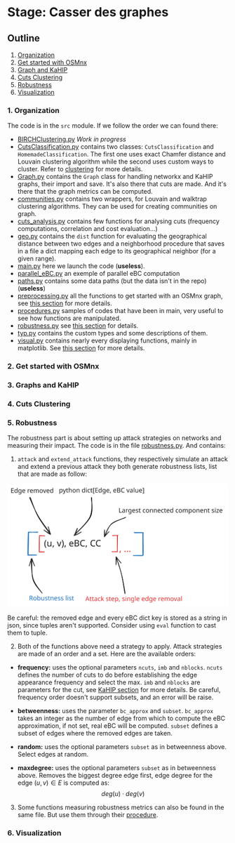 # Stage: Casser des graphes

## Outline

1. [Organization](#1-organization)
2. [Get started with OSMnx](#2-get-started-with-osmnx)
3. [Graph and KaHIP](#3-graphs-and-kahip)
4. [Cuts Clustering](#4-cuts-clustering)
5. [Robustness](#5-robustness)
6. [Visualization](#6-visualization)

### 1. Organization

The code is in the `src` module. If we follow the order we can found there:

* [BIRCHClustering.py](src/BIRCHClustering.py) *Work in progress*
* [CutsClassification.py](src/CutsClassification.py) contains two classes: `CutsClassification` and `HomemadeClassification`. The first one uses exact Chamfer distance and Louvain clustering algorithm while the second uses custom ways to cluster. Refer to [clustering](#4-cuts-clustering) for more details.
* [Graph.py](src/Graph.py) contains the `Graph` class for handling networkx and KaHIP graphs, their import and save. It's also there that cuts are made. And it's there that the graph metrics can be computed.
* [communities.py](src/communities.py) contains two wrappers, for Louvain and walktrap clustering algorithms. They can be used for creating communities on graph.
* [cuts_analysis.py](src/cuts_analysis.py) contains few functions for analysing cuts (frequency computations, correlation and cost evaluation...)
* [geo.py](src/geo.py) contains the `dist` function for evaluating the geographical distance between two edges and a neighborhood procedure that saves in a file a dict mapping each edge to its geographical neighbor (for a given range).
* [main.py](src/main.py) here we launch the code (**useless**).
* [parallel_eBC.py](src/parallel_eBC.py) an exemple of parallel eBC computation
* [paths.py](src/paths.py) contains some data paths (but the data isn't in the repo) (**useless**)
* [preprocessing.py](src/preprocessing.py) all the functions to get started with an OSMnx graph, see [this section](#2-get-started-with-osmnx) for more details.
* [procedures.py](src/procedures.py) samples of codes that have been in main, very useful to see how functions are manipulated.
* [robustness.py](src/robustness.py) see [this section](#5-robustness) for details.
* [typ.py](src/typ.py) contains the custom types and some descriptions of them.
* [visual.py](src/visual.py) contains nearly every displaying functions, mainly in matplotlib. See [this section](#6-visualization) for more details.

### 2. Get started with OSMnx

### 3. Graphs and KaHIP

### 4. Cuts Clustering

### 5. Robustness

The robustness part is about setting up attack strategies on networks and measuring their impact. The code is in the file [robustness.py](src/robustness.py). And contains:

1. `attack` and `extend_attack` functions, they respectively simulate an attack and extend a previous attack they both generate robustness lists, list that are made as follow:

![robust list](data/rlist.svg)

Be careful: the removed edge and every eBC dict key is stored as a string in json, since tuples aren't supported. Consider using `eval` function to cast them to tuple.

2. Both of the functions above need a strategy to apply. Attack strategies are made of an order and a set.
Here are the available orders:

* **frequency:** uses the optional parameters `ncuts`, `imb` and `nblocks`. `ncuts` defines the number of cuts to do before establishing the edge appearance frequency and select the max. `imb` and `nblocks` are parameters for the cut, see [KaHIP section](#3-graphs-and-kahip) for more details. Be careful, frequency order doesn't support subsets, and an error will be raise.

* **betweenness:** uses the parameter `bc_approx` and `subset`. `bc_approx` takes an integer as the number of edge from which to compute the eBC approximation, if not set, real eBC will be computed. `subset` defines a subset of edges where the removed edges are taken.
* **random:** uses the optional parameters `subset` as in betweenness above. Select edges at random.
* **maxdegree:** uses the optional parameters `subset` as in betweenness above. Removes the biggest degree edge first, edge degree for the edge $(u, v) \in E$ is computed as:
$$deg(u) \cdot deg(v)$$

3. Some functions measuring robustness metrics can also be found in the same file. But use them through their [procedure](src/procedures.py).

### 6. Visualization
